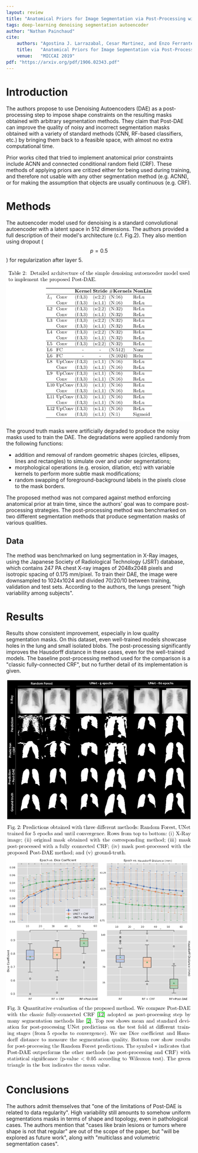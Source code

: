 ```yaml
---
layout: review
title: "Anatomical Priors for Image Segmentation via Post-Processing with Denoising Autoencoders"
tags: deep-learning denoising segmentation autoencoder
author: "Nathan Painchaud"
cite:
    authors: "Agostina J. Larrazabal, Cesar Martinez, and Enzo Ferrante"
    title:   "Anatomical Priors for Image Segmentation via Post-Processing with Denoising Autoencoders"
    venue:   "MICCAI 2019"
pdf: "https://arxiv.org/pdf/1906.02343.pdf"
---
```



# Introduction
The authors propose to use Denoising Autoencoders (DAE) as a post-processing step to impose shape constraints on the
resulting masks obtained with arbitrary segmentation methods. They claim that Post-DAE can improve the quality of noisy
and incorrect segmentation masks obtained with a variety of standard methods (CNN, RF-based classifiers, etc.) by
bringing them back to a feasible space, with almost no extra computational time.

Prior works cited that tried to implement anatomical prior constraints include ACNN and connected conditional random
field (CRF). These methods of applying priors are critized either for being used during training, and therefore not
usable with any other segmentation method (e.g. ACNN), or for making the assumption that objects are usually continuous
(e.g. CRF).


# Methods
The autoencoder model used for denoising is a standard convolutional autoencoder with a latent space in 512 dimensions.
The authors provided a full description of their model's architecture (c.f. Fig.2). They also mention using dropout
($$p=0.5$$) for regularization after layer 5.

![](/article/images/post-dae/table2.png)

The ground truth masks were artificially degraded to produce the noisy masks used to train the DAE. The degradations
were applied randomly from the following functions:
* addition and removal of random geometric shapes (circles, ellipses, lines and rectangles) to simulate over and under
segmentations;
* morphological operations (e.g. erosion, dilation, etc) with variable kernels to perform more subtle mask
modifications;
* random swapping of foreground-background labels in the pixels close to the mask borders.

The proposed method was not compared against method enforcing anatomical prior at train time, since the authors' goal
was to compare post-processing strategies. The post-processing method was benchmarked on two different segmentation
methods that produce segmentation masks of various qualities.


## Data
The method was benchmarked on lung segmentation in X-Ray images, using the Japanese Society of Radiological Technology
(JSRT) database, which contains 247 PA chest X-ray images of 2048x2048 pixels and isotropic spacing of 0.175 mm/pixel.
To train their DAE, the image were downsampled to 1024x1024 and divided 70/20/10 between training, validation and test
sets. According to the authors, the lungs present "high variability among subjects". 


# Results
Results show consistent improvement, especially in low quality segmentation masks. On this dataset, even well-trained
models showcase holes in the lung and small isolated blobs. The post-processing significantly improves the Hausdorff
distance in these cases, even for the well-trained models. The baseline post-processing method used for the comparison
is a "classic fully-connected CRF", but no further detail of its implementation is given.

![](/article/images/post-dae/figure2.png)
![](/article/images/post-dae/figure3.png)


# Conclusions
The authors admit themselves that "one of the limitations of Post-DAE is related to data regularity". High variability
still amounts to somehow uniform segmentations masks in terms of shape and topology, even in pathological cases. The
authors mention that "cases like brain lesions or tumors where shape is not that regular" are out of the scope of the
paper, but "will be explored as future work", along with "multiclass and volumetric segmentation cases".
